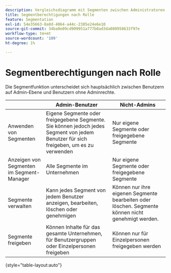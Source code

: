 ```yaml
---
description: Vergleichsdiagramm mit Segmenten zwischen Administratoren und Nicht-Administratoren.
title: Segmentberechtigungen nach Rolle
feature: Segmentation
exl-id: 54e35663-8a8d-4064-a44c-2385e24e6e10
source-git-commit: 34ba0e09cd909951a777b0ad3da080958633f97e
workflow-type: tm+mt
source-wordcount: '109'
ht-degree: 1%

---
```


# Segmentberechtigungen nach Rolle

Die Segmentfunktion unterscheidet sich hauptsächlich zwischen Benutzern auf Admin-Ebene und Benutzern ohne Adminrechte.

| | Admin-Benutzer | Nicht-Admins |
| --- | --- | --- |
| Anwenden von Segmenten | Eigene Segmente oder freigegebene Segmente. Sie können jedoch jedes Segment von jedem Benutzer für sich freigeben, um es zu verwenden | Nur eigene Segmente oder freigegebene Segmente |
| Anzeigen von Segmenten im Segment-Manager | Alle Segmente im Unternehmen | Nur eigene Segmente oder freigegebene Segmente |
| Segmente verwalten | Kann jedes Segment von jedem Benutzer anzeigen, bearbeiten, löschen oder genehmigen | Können nur ihre eigenen Segmente bearbeiten oder löschen. Segmente können nicht genehmigt werden. |
| Segmente freigeben | Können Inhalte für das gesamte Unternehmen, für Benutzergruppen oder Einzelpersonen freigeben | Können nur für Einzelpersonen freigegeben werden |

{style="table-layout:auto"}